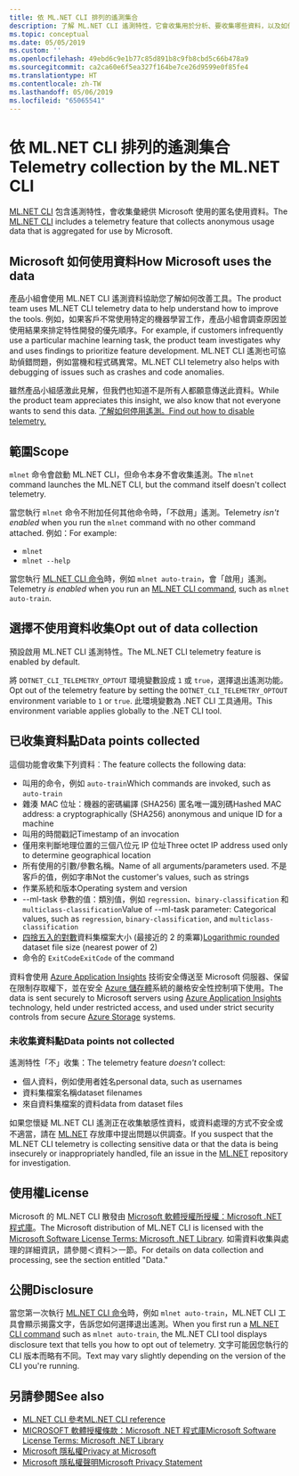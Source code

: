 ```yaml
---
title: 依 ML.NET CLI 排列的遙測集合
description: 了解 ML.NET CLI 遙測特性，它會收集用於分析、要收集哪些資料，以及如何停用的使用資訊。 此外，尋找 Microsoft GDPR 合規性 .NET 授權合約和相關資訊的連結。
ms.topic: conceptual
ms.date: 05/05/2019
ms.custom: ''
ms.openlocfilehash: 49ebd6c9e1b77c85d891b8c9fb8cbd5c66b478a9
ms.sourcegitcommit: ca2ca60e6f5ea327f164be7ce26d9599e0f85fe4
ms.translationtype: HT
ms.contentlocale: zh-TW
ms.lasthandoff: 05/06/2019
ms.locfileid: "65065541"
---
```

# <a name="telemetry-collection-by-the-mlnet-cli"></a><span data-ttu-id="26f3c-104">依 ML.NET CLI 排列的遙測集合</span><span class="sxs-lookup"><span data-stu-id="26f3c-104">Telemetry collection by the ML.NET CLI</span></span>

<span data-ttu-id="26f3c-105">[ML.NET CLI](http://aka.ms/mlnet-cli) 包含遙測特性，會收集彙總供 Microsoft 使用的匿名使用資料。</span><span class="sxs-lookup"><span data-stu-id="26f3c-105">The [ML.NET CLI](http://aka.ms/mlnet-cli) includes a telemetry feature that collects anonymous usage data that is aggregated for use by Microsoft.</span></span>

## <a name="how-microsoft-uses-the-data"></a><span data-ttu-id="26f3c-106">Microsoft 如何使用資料</span><span class="sxs-lookup"><span data-stu-id="26f3c-106">How Microsoft uses the data</span></span>

<span data-ttu-id="26f3c-107">產品小組會使用 ML.NET CLI 遙測資料協助您了解如何改善工具。</span><span class="sxs-lookup"><span data-stu-id="26f3c-107">The product team uses ML.NET CLI telemetry data to help understand how to improve the tools.</span></span> <span data-ttu-id="26f3c-108">例如，如果客戶不常使用特定的機器學習工作，產品小組會調查原因並使用結果來排定特性開發的優先順序。</span><span class="sxs-lookup"><span data-stu-id="26f3c-108">For example, if customers infrequently use a particular machine learning task, the product team investigates why and uses findings to prioritize feature development.</span></span> <span data-ttu-id="26f3c-109">ML.NET CLI 遙測也可協助偵錯問題，例如當機和程式碼異常。</span><span class="sxs-lookup"><span data-stu-id="26f3c-109">ML.NET CLI telemetry also helps with debugging of issues such as crashes and code anomalies.</span></span> 

<span data-ttu-id="26f3c-110">雖然產品小組感激此見解，但我們也知道不是所有人都願意傳送此資料。</span><span class="sxs-lookup"><span data-stu-id="26f3c-110">While the product team appreciates this insight, we also know that not everyone wants to send this data.</span></span> [<span data-ttu-id="26f3c-111">了解如何停用遙測。</span><span class="sxs-lookup"><span data-stu-id="26f3c-111">Find out how to disable telemetry.</span></span>](#opt-out-of-data-collection)

## <a name="scope"></a><span data-ttu-id="26f3c-112">範圍</span><span class="sxs-lookup"><span data-stu-id="26f3c-112">Scope</span></span>

<span data-ttu-id="26f3c-113">`mlnet` 命令會啟動 ML.NET CLI，但命令本身不會收集遙測。</span><span class="sxs-lookup"><span data-stu-id="26f3c-113">The `mlnet` command launches the ML.NET CLI, but the command itself doesn't collect telemetry.</span></span>

<span data-ttu-id="26f3c-114">當您執行 `mlnet` 命令不附加任何其他命令時，「不啟用」遙測。</span><span class="sxs-lookup"><span data-stu-id="26f3c-114">Telemetry *isn't enabled* when you run the `mlnet` command with no other command attached.</span></span> <span data-ttu-id="26f3c-115">例如：</span><span class="sxs-lookup"><span data-stu-id="26f3c-115">For example:</span></span>

- `mlnet`
- `mlnet --help`

<span data-ttu-id="26f3c-116">當您執行 [ML.NET CLI 命令](../reference/ml-net-cli-reference.md)時，例如 `mlnet auto-train`，會「啟用」遙測。</span><span class="sxs-lookup"><span data-stu-id="26f3c-116">Telemetry *is enabled* when you run an [ML.NET CLI command](../reference/ml-net-cli-reference.md), such as `mlnet auto-train`.</span></span>

## <a name="opt-out-of-data-collection"></a><span data-ttu-id="26f3c-117">選擇不使用資料收集</span><span class="sxs-lookup"><span data-stu-id="26f3c-117">Opt out of data collection</span></span>

<span data-ttu-id="26f3c-118">預設啟用 ML.NET CLI 遙測特性。</span><span class="sxs-lookup"><span data-stu-id="26f3c-118">The ML.NET CLI telemetry feature is enabled by default.</span></span>

<span data-ttu-id="26f3c-119">將 `DOTNET_CLI_TELEMETRY_OPTOUT` 環境變數設成 `1` 或 `true`，選擇退出遙測功能。</span><span class="sxs-lookup"><span data-stu-id="26f3c-119">Opt out of the telemetry feature by setting the `DOTNET_CLI_TELEMETRY_OPTOUT` environment variable to `1` or `true`.</span></span> <span data-ttu-id="26f3c-120">此環境變數為 .NET CLI 工具通用。</span><span class="sxs-lookup"><span data-stu-id="26f3c-120">This environment variable applies globally to the .NET CLI tool.</span></span>

## <a name="data-points-collected"></a><span data-ttu-id="26f3c-121">已收集資料點</span><span class="sxs-lookup"><span data-stu-id="26f3c-121">Data points collected</span></span>

<span data-ttu-id="26f3c-122">這個功能會收集下列資料︰</span><span class="sxs-lookup"><span data-stu-id="26f3c-122">The feature collects the following data:</span></span>

- <span data-ttu-id="26f3c-123">叫用的命令，例如 `auto-train`</span><span class="sxs-lookup"><span data-stu-id="26f3c-123">Which commands are invoked, such as `auto-train`</span></span>
- <span data-ttu-id="26f3c-124">雜湊 MAC 位址：機器的密碼編譯 (SHA256) 匿名唯一識別碼</span><span class="sxs-lookup"><span data-stu-id="26f3c-124">Hashed MAC address: a cryptographically (SHA256) anonymous and unique ID for a machine</span></span>
- <span data-ttu-id="26f3c-125">叫用的時間戳記</span><span class="sxs-lookup"><span data-stu-id="26f3c-125">Timestamp of an invocation</span></span>
- <span data-ttu-id="26f3c-126">僅用來判斷地理位置的三個八位元 IP 位址</span><span class="sxs-lookup"><span data-stu-id="26f3c-126">Three octet IP address used only to determine geographical location</span></span>
- <span data-ttu-id="26f3c-127">所有使用的引數/參數名稱。</span><span class="sxs-lookup"><span data-stu-id="26f3c-127">Name of all arguments/parameters used.</span></span> <span data-ttu-id="26f3c-128">不是客戶的值，例如字串</span><span class="sxs-lookup"><span data-stu-id="26f3c-128">Not the customer's values, such as strings</span></span>
- <span data-ttu-id="26f3c-129">作業系統和版本</span><span class="sxs-lookup"><span data-stu-id="26f3c-129">Operating system and version</span></span>
- <span data-ttu-id="26f3c-130">--ml-task 參數的值：類別值，例如 `regression`、`binary-classification` 和 `multiclass-classification`</span><span class="sxs-lookup"><span data-stu-id="26f3c-130">Value of --ml-task parameter: Categorical values, such as `regression`, `binary-classification`, and `multiclass-classification`</span></span>
- <span data-ttu-id="26f3c-131">[四捨五入的對數](https://en.wikipedia.org/wiki/Rounding#Rounding_to_a_specified_power)資料集檔案大小 (最接近的 2 的乘冪)</span><span class="sxs-lookup"><span data-stu-id="26f3c-131">[Logarithmic rounded](https://en.wikipedia.org/wiki/Rounding#Rounding_to_a_specified_power) dataset file size (nearest power of 2)</span></span>
- <span data-ttu-id="26f3c-132">命令的 `ExitCode`</span><span class="sxs-lookup"><span data-stu-id="26f3c-132">`ExitCode` of the command</span></span>

<span data-ttu-id="26f3c-133">資料會使用 [Azure Application Insights](https://azure.microsoft.com/services/application-insights/) 技術安全傳送至 Microsoft 伺服器、保留在限制存取權下，並在安全 [Azure 儲存體](https://azure.microsoft.com/services/storage/)系統的嚴格安全性控制項下使用。</span><span class="sxs-lookup"><span data-stu-id="26f3c-133">The data is sent securely to Microsoft servers using [Azure Application Insights](https://azure.microsoft.com/services/application-insights/) technology, held under restricted access, and used under strict security controls from secure [Azure Storage](https://azure.microsoft.com/services/storage/) systems.</span></span>

### <a name="data-points-not-collected"></a><span data-ttu-id="26f3c-134">未收集資料點</span><span class="sxs-lookup"><span data-stu-id="26f3c-134">Data points not collected</span></span>
<span data-ttu-id="26f3c-135">遙測特性「不」收集：</span><span class="sxs-lookup"><span data-stu-id="26f3c-135">The telemetry feature *doesn't* collect:</span></span>
- <span data-ttu-id="26f3c-136">個人資料，例如使用者姓名</span><span class="sxs-lookup"><span data-stu-id="26f3c-136">personal data, such as usernames</span></span>
- <span data-ttu-id="26f3c-137">資料集檔案名稱</span><span class="sxs-lookup"><span data-stu-id="26f3c-137">dataset filenames</span></span>
- <span data-ttu-id="26f3c-138">來自資料集檔案的資料</span><span class="sxs-lookup"><span data-stu-id="26f3c-138">data from dataset files</span></span>

<span data-ttu-id="26f3c-139">如果您懷疑 ML.NET CLI 遙測正在收集敏感性資料，或資料處理的方式不安全或不適當，請在 [ML.NET](https://github.com/dotnet/machinelearning) 存放庫中提出問題以供調查。</span><span class="sxs-lookup"><span data-stu-id="26f3c-139">If you suspect that the ML.NET CLI telemetry is collecting sensitive data or that the data is being insecurely or inappropriately handled, file an issue in the [ML.NET](https://github.com/dotnet/machinelearning) repository for investigation.</span></span>

## <a name="license"></a><span data-ttu-id="26f3c-140">使用權</span><span class="sxs-lookup"><span data-stu-id="26f3c-140">License</span></span>

<span data-ttu-id="26f3c-141">Microsoft 的 ML.NET CLI 散發由 [Microsoft 軟體授權所授權：Microsoft .NET 程式庫](https://aka.ms/dotnet-core-eula)。</span><span class="sxs-lookup"><span data-stu-id="26f3c-141">The Microsoft distribution of ML.NET CLI is licensed with the [Microsoft Software License Terms: Microsoft .NET Library](https://aka.ms/dotnet-core-eula).</span></span> <span data-ttu-id="26f3c-142">如需資料收集與處理的詳細資訊，請參閱＜資料＞一節。</span><span class="sxs-lookup"><span data-stu-id="26f3c-142">For details on data collection and processing, see the section entitled "Data."</span></span>

## <a name="disclosure"></a><span data-ttu-id="26f3c-143">公開</span><span class="sxs-lookup"><span data-stu-id="26f3c-143">Disclosure</span></span>

<span data-ttu-id="26f3c-144">當您第一次執行 [ML.NET CLI 命令](../reference/ml-net-cli-reference.md)時，例如 `mlnet auto-train`，ML.NET CLI 工具會顯示揭露文字，告訴您如何選擇退出遙測。</span><span class="sxs-lookup"><span data-stu-id="26f3c-144">When you first run a [ML.NET CLI command](../reference/ml-net-cli-reference.md) such as `mlnet auto-train`, the ML.NET CLI tool displays disclosure text that tells you how to opt out of telemetry.</span></span> <span data-ttu-id="26f3c-145">文字可能因您執行的 CLI 版本而略有不同。</span><span class="sxs-lookup"><span data-stu-id="26f3c-145">Text may vary slightly depending on the version of the CLI you're running.</span></span>

## <a name="see-also"></a><span data-ttu-id="26f3c-146">另請參閱</span><span class="sxs-lookup"><span data-stu-id="26f3c-146">See also</span></span>
- [<span data-ttu-id="26f3c-147">ML.NET CLI 參考</span><span class="sxs-lookup"><span data-stu-id="26f3c-147">ML.NET CLI reference</span></span>](../reference/ml-net-cli-reference.md)
- [<span data-ttu-id="26f3c-148">MICROSOFT 軟體授權條款：Microsoft .NET 程式庫</span><span class="sxs-lookup"><span data-stu-id="26f3c-148">Microsoft Software License Terms: Microsoft .NET Library</span></span>](https://aka.ms/dotnet-core-eula)
- [<span data-ttu-id="26f3c-149">Microsoft 隱私權</span><span class="sxs-lookup"><span data-stu-id="26f3c-149">Privacy at Microsoft</span></span>](https://www.microsoft.com/en-us/trustcenter/privacy/)
- [<span data-ttu-id="26f3c-150">Microsoft 隱私權聲明</span><span class="sxs-lookup"><span data-stu-id="26f3c-150">Microsoft Privacy Statement</span></span>](https://privacy.microsoft.com/en-us/privacystatement)
